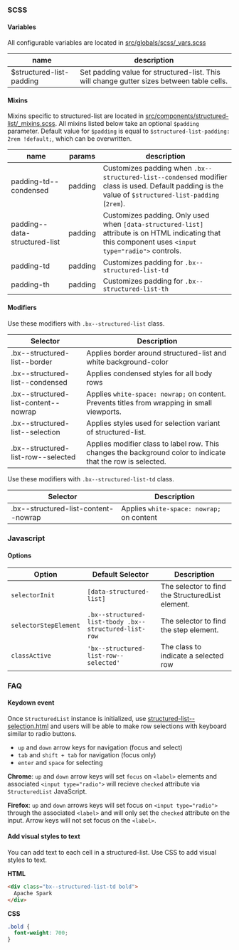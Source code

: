 ### SCSS

#### Variables

All configurable variables are located in [src/globals/scss/_vars.scss](https://github.com/IBM/carbon-components/blob/master/src/globals/scss/_vars.scss)

| name                     | description                                                                               |
|--------------------------|-------------------------------------------------------------------------------------------|
| $structured-list-padding | Set padding value for structured-list. This will change gutter sizes between table cells. |

#### Mixins

Mixins specific to structured-list are located in [src/components/structured-list/_mixins.scss](https://github.com/IBM/carbon-components/blob/master/src/components/structured-list/_mixins.scss).
All mixins listed below take an optional `$padding` parameter. Default value for `$padding` is equal to `$structured-list-padding: 2rem !default;`, which can be overwritten.

| name                          | params  | description                                                                                                                                            |
|-------------------------------|---------|--------------------------------------------------------------------------------------------------------------------------------------------------------|
| padding-td--condensed         | padding | Customizes padding when `.bx--structured-list--condensed` modifier class is used. Default padding is the value of `$structured-list-padding` (`2rem`). |
| padding--data-structured-list | padding | Customizes padding. Only used when `[data-structured-list]` attribute is on HTML indicating that this component uses `<input type="radio">` controls.  |
| padding-td                    | padding | Customizes padding for `.bx--structured-list-td`                                                                                                       |
| padding-th                    | padding | Customizes padding for `.bx--structured-list-th`                                                                                                       |

#### Modifiers

Use these modifiers with `.bx--structured-list` class.

| Selector                             | Description                                                                                                  |
|--------------------------------------|--------------------------------------------------------------------------------------------------------------|
| .bx--structured-list--border         | Applies border around structured-list and white background-color                                             |
| .bx--structured-list--condensed      | Applies condensed styles for all body rows                                                                   |
| .bx--structured-list-content--nowrap | Applies `white-space: nowrap;` on content. Prevents titles from wrapping in small viewports.                 |
| .bx--structured-list--selection      | Applies styles used for selection variant of structured-list.                                                |
| .bx--structured-list-row--selected   | Applies modifier class to label row. This changes the background color to indicate that the row is selected. |


Use these modifiers with `.bx--structured-list-td` class. 

| Selector                             | Description                               |
|--------------------------------------|-------------------------------------------|
| .bx--structured-list-content--nowrap | Applies `white-space: nowrap;` on content |

### Javascript                                                                                                                                 

#### Options

| Option                | Default Selector                                      | Description                                      |
|-----------------------|-------------------------------------------------------|--------------------------------------------------|
| `selectorInit`        | `[data-structured-list]`                              | The selector to find the StructuredList element. |
| `selectorStepElement` | `.bx--structured-list-tbody .bx--structured-list-row` | The selector to find the step element.           |
| `classActive`         | `'bx--structured-list-row--selected'`                 | The class to indicate a selected row             |

### FAQ

#### Keydown event

Once `StructuredList` instance is initialized, use [structured-list--selection.html](https://github.com/IBM/carbon-components/blob/master/src/components/structured-list/structured-list--selection.html) and users will be able to make row selections with keyboard similar to radio buttons.

- `up` and `down` arrow keys for navigation (focus and select)
- `tab` and `shift + tab` for navigation (focus only)
- `enter` and `space` for selecting

**Chrome**: `up` and `down` arrow keys will set `focus` on `<label>` elements and associated `<input type="radio">` will recieve `checked` attribute via `StructuredList` JavaScript.

**Firefox**: `up` and `down` arrows keys will set focus on `<input type="radio">` through the associated `<label>` and will only set the `checked` attribute on the input. Arrow keys will not set focus on the `<label>`.

#### Add visual styles to text

You can add text to each cell in a structured-list.
Use CSS to add visual styles to text.

**HTML**
```html
<div class="bx--structured-list-td bold">
  Apache Spark
</div>
```

**CSS**
```css
.bold {
  font-weight: 700;
}
```
